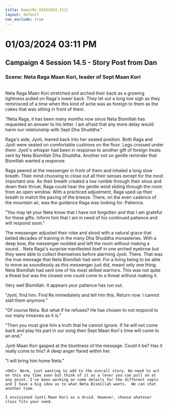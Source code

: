 ```yaml
---
title: KomalRe_01032024_1511
layout: default
nav_exclude: true
---
```


# 01/03/2024 03:11 PM
## Campaign 4 Session 14.5 - Story Post from Dan
### Scene: Neta Raga Maan Kori, leader of Sept Maan Kori
<br>
Neta Raga Maan Kori stretched and arched their back as a growing tightness pulled on Raga's lower back. They let out a long low sigh as they reminisced of a time when this kind of ache was as foreign to them as the cakes that was sitting in front of them.

"Neta Raga, it has been many months now since Neta Bismillah has requested an answer to his letter. I am afraid that any more delay would harm our relationship with Sept Dha Shuddha."

Raga's aide, Jyoti, leaned back into her seated position. Both Raga and Jyoti were seated on comfortable cushions on the floor. Legs crossed under them. Jyoti's whisper had been in response to another gift of foreign treats sent by Neta Bismillah Dha Shuddha. Another not so gentle reminder that Bismillah wanted a response.

Raga peered at the messenger in front of them and inhaled a long slow breath. Their mind choosing to close out all their senses except for the most important one. As their breath created a low rumble through their sinus and down their throat, Raga could hear the gentle wind sliding through the room from an open window. With a practiced adjustment, Raga sped up their breath to match the pacing of the breeze. There, on the even cadence of the mountain air, was the guidance Raga was looking for.  Patience.

"You may let your Neta know that I have not forgotten and that I am grateful for these gifts. Inform him that I am in need of his continued patience and will respond soon."

The messenger adjusted their robe and stood with a natural grace that belied decades of training in the many Dha Shuddha monasteries. With a deep bow, the messenger nodded and left the room without making a sound.
.
Neta Raga's surprise manifested itself in one arched eyebrow but they were able to collect themselves before alarming Jyoti. There. That was the true message that Neta Bismillah had sent. For a living being to be able to move as soundlessly as this messenger just did, meant only one thing. Neta Bismillah had sent one of his most skilled warriors. This was not quite a threat but was the closest one could come to a threat without making it.

Very well Bismillah. It appears your patience has run out.

"Jyoti, find him. Find Re immediately and tell him this. Return now. I cannot stall them anymore."

"Of course Neta. But what if he refuses? He has chosen to not respond to our many missives as it is."

"Then you must give him a truth that he cannot ignore.  If he will not come back and play his part in our song then Sept Maan Kori's time will come to an end."

Jyoti Maan Kori gasped at the bluntness of the message. Could it be? Has it really come to this? A deep anger flared within her.

"I will bring him home Neta."

`<OOC> `
`Norm, just wanting to add to the overall story. No need to act on this any time soon but think of it as a lever you can pull on at any point. I've been working on some details for the different septs and I have a big idea as to what Neta Bismillah wants.  We can chat another time.`

`I envisioned Jyoti Maan Kori as a druid. However, choose whatever class fits your need.`